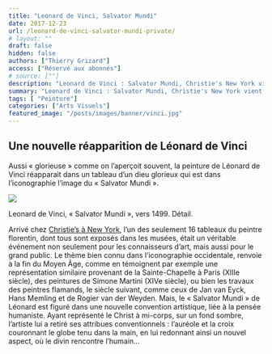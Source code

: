 ```yaml
---
title: "Leonard de Vinci, Salvator Mundi"
date: 2017-12-23
url: /leonard-de-vinci-salvator-mundi-private/
# layout: ""
draft: false
hidden: false
authors: ["Thierry Grizard"]
access: ["Réservé aux abonnés"]
# source: [""]
description: "Leonard de Vinci : Salvator Mundi, Christie's New York vient de parvenir à une enchère historique de 450,312,500 $ avec cette oeuvre de Da Vinc"
summary: "Leonard de Vinci : Salvator Mundi, Christie's New York vient de parvenir à une enchère historique de 450,312,500 $ avec cette oeuvre de Da Vinc"
tags: [ "Peinture"]
categories: ["Arts Visuels"]
featured_image: "/posts/images/banner/vinci.jpg"
---
```

## Une nouvelle réapparition de Léonard de Vinci

Aussi « glorieuse » comme on l’aperçoit souvent, la peinture de Léonard de Vinci réapparait dans un tableau d’un dieu glorieux qui est dans l’iconographie l’image du « Salvator Mundi ».

![](/posts/images/vinci/leonard-de-vinci-da-vinci-marche-art-auction-christies-salvator-mundi.001.jpg)

Leonard de Vinci, « Salvator Mundi », vers 1499. Détail.

Arrivé chez [Christie’s à New York](http://www.christies.com/?ref=artefields.net), l’un des seulement 16 tableaux du peintre florentin, dont tous sont exposés dans les musées, était un véritable événement non seulement pour les connaisseurs d’art, mais aussi pour le grand public.
Le thème bien connu dans l’iconographie occidentale, renvoie à la fin du Moyen Âge, comme en témoignent par exemple une représentation similaire provenant de la Sainte-Chapelle à Paris (XIIIe siècle), des peintures de Simone Martini (XIVe siècle), ou bien les travaux des peintres flamands, le siècle suivant, comme ceux de Jan van Eyck, Hans Memling et de Rogier van der Weyden. Mais, le « Salvator Mundi » de Léonard est figuré dans une nouvelle convention artistique, liée à la pensée humaniste. Ayant représenté le Christ à mi-corps, sur un fond sombre, l’artiste lui a retiré ses attribues conventionnels : l’auréole et la croix couronnant le globe tenu dans la main, en lui redonnant ainsi un nouvel aspect, où le divin rencontre l’humain...